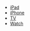 - [iPad](documentations/ipad-info.md)
- [iPhone](iphone-info.md)
- [TV](appletv-info.md)
- [Watch](applewatch-info.md)
